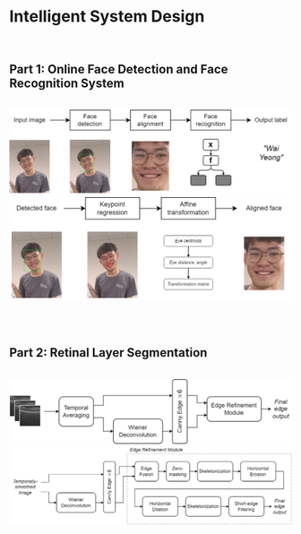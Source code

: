 # Intelligent System Design

<br>

## Part 1: Online Face Detection and Face Recognition System

<br>
<img src="images/ee4208_assignment-overview.drawio.png" width="800px">
<img src="images/ee4208_assignment-falign.drawio.png" width="800px">

<br><br>

## Part 2: Retinal Layer Segmentation

<br>
<img src="images/ee4208_assignment-edge-overview.drawio.png" width="800px">
<img src="images/ee4208_assignment-edge-refinement.drawio.png" width="800px">